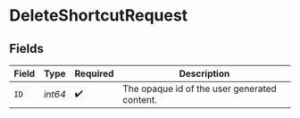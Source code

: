 # DeleteShortcutRequest


## Fields

| Field                                        | Type                                         | Required                                     | Description                                  |
| -------------------------------------------- | -------------------------------------------- | -------------------------------------------- | -------------------------------------------- |
| `ID`                                         | *int64*                                      | :heavy_check_mark:                           | The opaque id of the user generated content. |